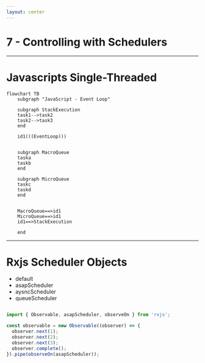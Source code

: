 ```yaml
---
layout: center
---
```


# 7 - Controlling with Schedulers

---

# Javascripts Single-Threaded

```mermaid {scale: 1}
flowchart TB
    subgraph "JavaScript - Event Loop"

    subgraph StackExecution
    task1-->task2
    task2-->task3
    end

    id1(((EventLoop)))


    subgraph MacroQueue
    taska
    taskb
    end

    subgraph MicroQueue
    taskc
    taskd
    end

    
    MacroQueue==>id1
    MicroQueue==>id1
    id1==>StackExecution

    end
```
<!-- 
1. Javascripts是单线程运行，不同于其他面向对象语言，是多线程实现异步编程。那js的异步编程是如何实现，就是通过事件轮询机制。
2. 回到我们之前说的例子中，如果有一个异步的http请求， 它会把这个任务先放到队列中，然后线程继续执行代码，直到完成后，事件轮询机制会在从队列中取出待运行的任务到线程的执行栈中，周而复始完成异步操作，这就是javascript的事件轮询机制来实现的异步编程。
3. js中的ajax请求，setTimeout(), setInterval()返回就会创建出异步任务，这些任务会被暂时放到队列中。
4. 事件队列中的任务可以分为Macro task和microtask， micro 队列就是一个VIP通道，会优先被放到执行队列中。
-->

---

# Rxjs Scheduler Objects

- default
- asapScheduler
- aysncScheduler
- queueScheduler

```ts {}

import { Observable, asapScheduler, observeOn } from 'rxjs';

const observable = new Observable((observer) => {
  observer.next(1);
  observer.next(2);
  observer.next(3);
  observer.complete();
}).pipe(observeOn(asapScheduler));

```

<!-- 
1. scheduler - 调度器的作用就是控制observable发送每一个数据的节奏，以同步方式还是异步方式发送，发送数据的时间等。
2. 我们之前用的创建类的操作符，其实都各自使用了scheduler，我们只是不知道它们的存在而已。在observer的onSubcribe()方法中，就会调用scheduler对象的schedule()方法来发送数据。
3. 一般情况下，对于没有指定scheduler的操作符就是默认以同步的方式发送数据，例如range()等， 但是interval()事件之类的操作符会使用asyncscheduler异步的发送数据。
4. rxjs提供了几种常用的scheduler对象，供我们使用。
5. asapScheduler - 是异步的方式发送数据，对应到上面的事件轮询机制中，对应的是micro task，所以会优先得到执行比macro task。
6. asyncScheduler - 也是异步的发送数据，它对应的就是macro task。
7. queueScheduler - 事业异步的发送数据， 它利用队列实现迭代大量数据并异步的发送数据。
8. 如果自定义scheduler，还可以控制发送的时间等等，但是， rxjs 提供的已经可以满足项目的使用，不用自己创建scheduler。
9. 使用scheduler，就很简单了，像上面例子中，使用observeOn()操作符就可以指定scheduler对象。
-->
